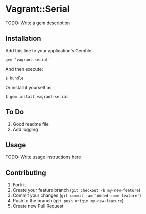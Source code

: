 # Vagrant::Serial

TODO: Write a gem description

## Installation

Add this line to your application's Gemfile:

    gem 'vagrant-serial'

And then execute:

    $ bundle

Or install it yourself as:

    $ gem install vagrant-serial

## To Do

1. Good readme file
2. Add logging

## Usage

TODO: Write usage instructions here

## Contributing

1. Fork it
2. Create your feature branch (`git checkout -b my-new-feature`)
3. Commit your changes (`git commit -am 'Added some feature'`)
4. Push to the branch (`git push origin my-new-feature`)
5. Create new Pull Request

